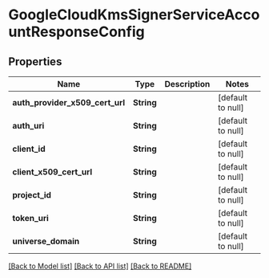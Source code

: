 # GoogleCloudKmsSignerServiceAccountResponseConfig
## Properties

| Name | Type | Description | Notes |
|------------ | ------------- | ------------- | -------------|
| **auth\_provider\_x509\_cert\_url** | **String** |  | [default to null] |
| **auth\_uri** | **String** |  | [default to null] |
| **client\_id** | **String** |  | [default to null] |
| **client\_x509\_cert\_url** | **String** |  | [default to null] |
| **project\_id** | **String** |  | [default to null] |
| **token\_uri** | **String** |  | [default to null] |
| **universe\_domain** | **String** |  | [default to null] |

[[Back to Model list]](../README.md#documentation-for-models) [[Back to API list]](../README.md#documentation-for-api-endpoints) [[Back to README]](../README.md)


